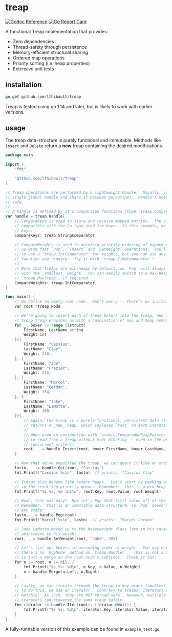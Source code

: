 # treap

[![Godoc Reference](https://img.shields.io/badge/godoc-reference-blue.svg?style=flat-square)](https://godoc.org/github.com/lthibault/treap)
[![Go Report Card](https://goreportcard.com/badge/github.com/SentimensRG/ctx?style=flat-square)](https://goreportcard.com/report/github.com/lthibault/treap)

A functional Treap implementation that provides:

- Zero dependencies
- Thread-safety through persistence
- Memory-efficient structural sharing
- Ordered map operations
- Priority sorting (i.e. heap properties)
- Extensive unit tests

## installation

```go
go get github.com/lthibault/treap
```

Treap is tested using go 1.14 and later, but is likely to work with earlier versions.

## usage

The treap data-structure is purely functional and immutable.  Methods like `Insert` and
`Delete` return a **new** treap containing the desired modifications.

```go
package main

import (
    "fmt"

    "github.com/lthibault/treap"
)

// Treap operations are performed by a lightweight handle.  Usually, you'll create a
// single global handle and share it between goroutines.  Handle's methods are thread-
// safe.
//
// A handle is defined by it's comparison functions (type `treap.Comparator`).
var handle = treap.Handle{
    // CompareKeys is used to store and receive mapped entries.  The comparator must be
    // compatible with the Go type used for keys.  In this example, we'll use strings as
    // keys.
    CompareKeys: treap.StringComparator,

    // CompareWeights is used to maintain priority-ordering of mapped entries, providing
    // us with fast `Pop`, `Insert` and `SetWeight` operations.  You'll usually want
    // to use a `treap.IntComparator` for weights, but you can use any comparison
    // function you require.  Try it with `treap.TimeComparator`!
    //
    // Note that treaps are min-heaps by default, so `Pop` will always return the item
    // with the _smallest_ weight.  You can easily switch to a max-heap by using
    // `treap.MaxTreap`, if required.
    CompareWeights: treap.IntComparator,
}

func main() {
    // We define an empty root node.  Don't worry -- there's no initialization required!
    var root *treap.Node

    // We're going to insert each of these boxers into the treap, and observe how the
    // treap treap provides us with a combination of map and heap semantics.
    for _, boxer := range []struct{
        FirstName, LastName string
        Weight int
    }{{
        FirstName: "Cassius",
        LastName: "Clay",
        Weight: 210,
    }, {
        FirstName: "Joe",
        LastName: "Frazier",
        Weight: 215,
    }, {
        FirstName: "Marcel",
        LastName: "Cerdan",
        Weight: 154,
    }, {
        FirstName: "Jake",
        LastName: "LaMotta",
        Weight: 160,
    }}{
        // Again, the treap is a purely-functional, persistent data structure.  `Insert`
        // returns a _new_ heap, which replaces `root` on each iteration.
        //
        // When used in conjunction with `atomic.CompareAndSwapPointer`, it is possible
        // to read from a treap without ever blocking -- even in the presence of
        // concurrent writers!
        root, _ = handle.Insert(root, boxer.FirstName, boxer.LastName, boxer.Weight)
    }

    // Now that we've populated the treap, we can query it like an ordinary map.
    lastn, _ := handle.Get(root, "Cassius")
    fmt.Printf("Cassius %s\n", lastn)  // prints:  "Cassius Clay"

    // Treaps also behave like binary heaps.  Let's start by peeking at the first value
    // in the resulting priority queue.  Remember:  this is a min-heap by default.
    fmt.Printf("%s %s, %d lbs\n", root.Key, root.Value, root.Weight)

    // Woah, that was easy!  Now let's Pop that first value off of the heap.
    // Remember:  this is an immutable data-structure, so `Pop` doesn't actually mutate
    // any state!
    lastn, _ = handle.Pop(root)
    fmt.Printf("Marcel %s\n", lastn)  // prints:  "Marcel Cerdan"

    // Jake LaMotta moved up to the heavyweight class late in his career.  Let's made an
    // adjustment to his weight.
    root, _ = handle.SetWeight(root, "Jake", 205)

    // Let's list our boxers in ascending order of weight.  You may have noticed
    // there's no `PopNode` method on `treap.Handler`.  This is not a mistake!  A `Pop`
    // is just a merge on the root node's subtrees.  Check it out:
    for n := root; n != nil; {
        fmt.Printf("%s %s: %d\n", n.Key, n.Value, n.Weight)
        n = handle.Merge(n.Left, n.Right)
    }

    // Lastly, we can iterate through the treap in key-order (smallest to largest).
    // To do this, we use an iterator.  Contrary to treaps, iterators are stateful and
    // mutable!  As such, they are NOT thread-safe.  However, multiple concurrent
    // iterators can traverse the same treap safely.
    for iterator := handle.Iter(root); iterator.Next(); {
        fmt.Printf("%s %s: %d\n", iterator.Key, iterator.Value, iterator.Weight)
    }
}
```

A fully-runnable version of this example can be found in `example_test.go`.
